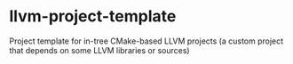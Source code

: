 # llvm-project-template
Project template for in-tree CMake-based LLVM projects (a custom project that depends on some LLVM libraries or sources)
